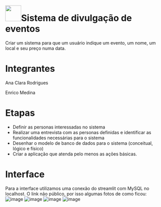 # <img src ="https://github.com/anacgr05/PUCSP/assets/151938722/250308aa-8056-497f-9d86-38c77fc79974" width = "50" />Sistema de divulgação de eventos 

Criar um sistema para que um usuário indique um evento, um nome, um local e seu preço numa data. 

# Integrantes
Ana Clara Rodrigues

Enrico Medina
 
# Etapas

- Definir as personas interessadas no sistema
- Realizar uma entrevista com as personas definidas  e identificar as funcionalidades necessárias para o sistema
- Desenhar o modelo de banco de dados para o sistema (conceitual, lógico e físico)
- Criar a aplicação que atenda pelo menos as ações básicas. 

# Interface
Para a interface utilizamos uma conexão do streamlit com MySQL no localhost.
O link não público, por isso algumas fotos de como ficou:
![image](https://github.com/anacgr05/PUCSP/assets/151938722/dfc18507-5185-4572-8dab-9f96f7c97641)
![image](https://github.com/anacgr05/PUCSP/assets/151938722/897e9f2e-d5c9-4728-97bb-6f551a3abd94)
![image](https://github.com/anacgr05/PUCSP/assets/151938722/52d53558-df1f-40ec-b091-55fcce24b51b)
![image](https://github.com/anacgr05/PUCSP/assets/151938722/52d27030-5b33-4611-a5fc-6b0da1877a9f)
